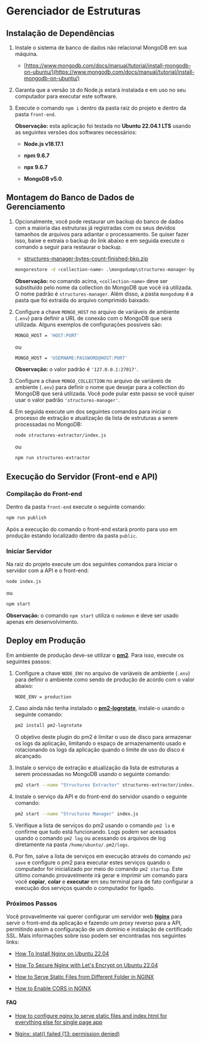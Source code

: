 # Gerenciador de Estruturas

## Instalação de Dependências

1. Instale o sistema de banco de dados não relacional MongoDB em sua máquina.

	- [https://www.mongodb.com/docs/manual/tutorial/install-mongodb-on-ubuntu/](https://www.mongodb.com/docs/manual/tutorial/install-mongodb-on-ubuntu/)

2. Garanta que a versão `18` do Node.js estará instalada e em uso no seu computador para executar este software.

3. Execute o comando `npm i` dentro da pasta raiz do projeto e dentro da pasta `front-end`.

	**Observação:** esta aplicação foi testada no **Ubuntu 22.04.1 LTS** usando as seguintes versões dos softwares necessários:

	- **Node.js v18.17.1**

	- **npm 9.6.7**

	- **npx 9.6.7**

	- **MongoDB v5.0**.

## Montagem do Banco de Dados de Gerenciamento

1. Opcionalmente, você pode restaurar um backup do banco de dados com a maioria das estruturas já registradas com os seus devidos tamanhos de arquivos para adiantar o processamento. Se quiser fazer isso, baixe e extraia o backup do link abaixo e em seguida execute o comando a seguir para restaurar o backup.

	- [structures-manager-bytes-count-finished-bkp.zip](https://drive.google.com/file/d/1v9tbg1lCpjGx1quSGy-MJK9wEk27cRj-/view?usp=sharing)

	```sh
	mongorestore -d <collection-name> .\mongodump\structures-manager-bytes-count-finished-bkp\
	```

	**Observação:** no comando acima, `<collection-name>` deve ser substituído pelo nome da collection do MongoDB que você irá utilizada. O nome padrão é `structures-manager`. Além disso, a pasta `mongodump` é a pasta que foi extraída do arquivo comprimido baixado.

2. Configure a chave `MONGO_HOST` no arquivo de variáveis de ambiente (`.env`) para definir a URL de conexão com o MongoDB que será utilizada. Alguns exemplos de configurações possíveis são:

	```sh
	MONGO_HOST = 'HOST:PORT'
	```
	ou
	```sh
	MONGO_HOST = 'USERNAME:PASSWORD@HOST:PORT'
	```

	**Observação:** o valor padrão é `'127.0.0.1:27017'`.

3. Configure a chave `MONGO_COLLECTION` no arquivo de variáveis de ambiente (`.env`) para definir o nome que desejar para a collection do MongoDB que será utilizada. Você pode pular este passo se você quiser usar o valor padrão `'structures-manager'`.

4. Em seguida execute um dos seguintes comandos para iniciar o processo de extração e atualização da lista de estruturas a serem processadas no MongoDB:

	```sh
	node structures-extractor/index.js
	```
	ou
	```sh
	npm run structures-extractor
	```

## Execução do Servidor (Front-end e API)

### Compilação do Front-end

Dentro da pasta `front-end` execute o seguinte comando:

```sh
npm run publish
```

Após a execução do comando o front-end estará pronto para uso em produção estando localizado dentro da pasta `public`.

### Iniciar Servidor

Na raiz do projeto execute um dos seguintes comandos para iniciar o servidor com a API e o front-end:

```sh
node index.js
```
ou
```sh
npm start
```

**Observação:** o comando `npm start` utiliza o `nodemon` e deve ser usado apenas em desenvolvimento.

## Deploy em Produção

Em ambiente de produção deve-se utilizar o [**pm2**](https://pm2.keymetrics.io/). Para isso, execute os seguintes passos:

1. Configure a chave `NODE_ENV` no arquivo de variáveis de ambiente (`.env`) para definir o ambiente como sendo de produção de acordo com o valor abaixo:

	```sh
	NODE_ENV = production
	```

2. Caso ainda não tenha instalado o [**pm2-logrotate**](https://github.com/keymetrics/pm2-logrotate), instale-o usando o seguinte comando:

	```sh
	pm2 install pm2-logrotate
	```

	O objetivo deste plugin do pm2 é limitar o uso de disco para armazenar os logs da aplicação, limitando o espaço de armazenamento usado e rotacionando os logs da aplicação quando o limite de uso do disco é alcançado.

3. Instale o serviço de extração e atualização da lista de estruturas a serem processadas no MongoDB usando o seguinte comando:

	```sh
	pm2 start --name "Structures Extractor" structures-extractor/index.js
	```

4. Instale o serviço da API e do front-end do servidor usando o seguinte comando:

	```sh
	pm2 start --name "Structures Manager" index.js
	```

5. Verifique a lista de serviços do pm2 usando o comando `pm2 ls` e confirme que tudo está funcionando. Logs podem ser acessados usando o comando `pm2 log` ou acessando os arquivos de log diretamente na pasta `/home/ubuntu/.pm2/logs`.

6. Por fim, salve a lista de serviços em execução através do comando `pm2 save` e configure o pm2 para executar estes serviços quando o computador for inicializado por meio do comando `pm2 startup`. Este último comando provavelmente irá gerar e imprimir um comando para você **copiar**, **colar** e **executar** em seu terminal para de fato configurar a execução dos serviços quando o computador for ligado.

### Próximos Passos

Você provavelmente vai querer configurar um servidor web [**Nginx**](https://www.nginx.com/) para servir o front-end da aplicação e fazendo um proxy reverso para a API, permitindo assim a configuração de um domínio e instalação de certificado SSL. Mais informações sobre isso podem ser encontradas nos seguintes links:

- [How To Install Nginx on Ubuntu 22.04](https://www.digitalocean.com/community/tutorials/how-to-install-nginx-on-ubuntu-22-04)

- [How To Secure Nginx with Let's Encrypt on Ubuntu 22.04](https://www.digitalocean.com/community/tutorials/how-to-secure-nginx-with-let-s-encrypt-on-ubuntu-22-04)

- [How to Serve Static Files from Different Folder in NGINX](https://fedingo.com/how-to-serve-static-files-from-different-folder-in-nginx/)

- [How to Enable CORS in NGINX](https://ubiq.co/tech-blog/enable-cors-nginx/)

#### **FAQ**

- [How to configure nginx to serve static files and index.html for everything else for single page app](https://stackoverflow.com/questions/38025753/how-to-configure-nginx-to-serve-static-files-and-index-html-for-everything-else)

- [Nginx: stat() failed (13: permission denied)](https://stackoverflow.com/questions/25774999/nginx-stat-failed-13-permission-denied)
